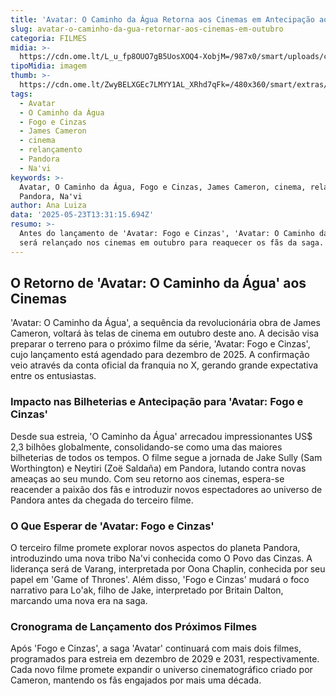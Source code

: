 ```yaml
---
title: 'Avatar: O Caminho da Água Retorna aos Cinemas em Antecipação ao Terceiro Filme'
slug: avatar-o-caminho-da-gua-retornar-aos-cinemas-em-outubro
categoria: FILMES
midia: >-
  https://cdn.ome.lt/L_u_fp8OUO7gB5UosXOQ4-XobjM=/987x0/smart/uploads/conteudo/fotos/OMELETE_CAPA_-_2025-05-23T100707.374.png
tipoMidia: imagem
thumb: >-
  https://cdn.ome.lt/ZwyBELXGEc7LMYY1AL_XRhd7qFk=/480x360/smart/extras/conteudos/omelete_THUMB_-_2025-05-23T100651.903.png
tags:
  - Avatar
  - O Caminho da Água
  - Fogo e Cinzas
  - James Cameron
  - cinema
  - relançamento
  - Pandora
  - Na'vi
keywords: >-
  Avatar, O Caminho da Água, Fogo e Cinzas, James Cameron, cinema, relançamento,
  Pandora, Na'vi
author: Ana Luiza
data: '2025-05-23T13:31:15.694Z'
resumo: >-
  Antes do lançamento de 'Avatar: Fogo e Cinzas', 'Avatar: O Caminho da Água'
  será relançado nos cinemas em outubro para reaquecer os fãs da saga.
---
```


## O Retorno de 'Avatar: O Caminho da Água' aos Cinemas

<blockquote class="twitter-tweet"><a href="https://twitter.com/user/status/1925690151730036825"></a></blockquote>

'Avatar: O Caminho da Água', a sequência da revolucionária obra de James Cameron, voltará às telas de cinema em outubro deste ano. A decisão visa preparar o terreno para o próximo filme da série, 'Avatar: Fogo e Cinzas', cujo lançamento está agendado para dezembro de 2025. A confirmação veio através da conta oficial da franquia no X, gerando grande expectativa entre os entusiastas.

### Impacto nas Bilheterias e Antecipação para 'Avatar: Fogo e Cinzas'

Desde sua estreia, 'O Caminho da Água' arrecadou impressionantes US$ 2,3 bilhões globalmente, consolidando-se como uma das maiores bilheterias de todos os tempos. O filme segue a jornada de Jake Sully (Sam Worthington) e Neytiri (Zoë Saldaña) em Pandora, lutando contra novas ameaças ao seu mundo. Com seu retorno aos cinemas, espera-se reacender a paixão dos fãs e introduzir novos espectadores ao universo de Pandora antes da chegada do terceiro filme.

### O Que Esperar de 'Avatar: Fogo e Cinzas'

O terceiro filme promete explorar novos aspectos do planeta Pandora, introduzindo uma nova tribo Na'vi conhecida como O Povo das Cinzas. A liderança será de Varang, interpretada por Oona Chaplin, conhecida por seu papel em 'Game of Thrones'. Além disso, 'Fogo e Cinzas' mudará o foco narrativo para Lo'ak, filho de Jake, interpretado por Britain Dalton, marcando uma nova era na saga.

### Cronograma de Lançamento dos Próximos Filmes

Após 'Fogo e Cinzas', a saga 'Avatar' continuará com mais dois filmes, programados para estreia em dezembro de 2029 e 2031, respectivamente. Cada novo filme promete expandir o universo cinematográfico criado por Cameron, mantendo os fãs engajados por mais uma década.
